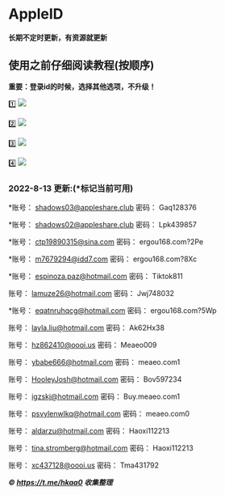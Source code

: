 # AppleID
**长期不定时更新，有资源就更新**

## 使用之前仔细阅读教程(按顺序)
**重要：登录id的时候，选择其他选项，不升级！**

1️⃣
![](https://suo.yt/nXxtAnm)

2️⃣
![](https://suo.yt/jYmfVqa)

3️⃣
![](https://suo.yt/FzLUd4R)

4️⃣
![](https://suo.yt/cbffnHN)


### 2022-8-13 更新:(*标记当前可用)

*账号：
shadows03@appleshare.club
密码：
Gaq128376
  
*账号：
shadows02@appleshare.club
密码：
Lpk439857

*账号：
ctp19890315@sina.com
密码：
ergou168.com?2Pe

*账号：
m7679294@idd7.com
密码：
ergou168.com?8Xc

*账号：
espinoza.paz@hotmail.com
密码：
Tiktok811

账号：
lamuze26@hotmail.com
密码：
Jwj748032

*账号：
eqatnruhqcg@hotmail.com
密码：
ergou168.com?5Wp

账号：
layla.liu@hotmail.com
密码：
Ak62Hx38

账号：
hz862410@oooi.us
密码：
Meaeo009

账号：
ybabe666@hotmail.com
密码：
meaeo.com1

账号：
HooleyJosh@hotmail.com
密码：
Bov597234

账号：
igzskj@hotmail.com
密码：
Buy.meaeo.com1

账号：
psvylenwlkq@hotmail.com
密码：
meaeo.com0

账号：
aldarzu@hotmail.com
密码：
Haoxi112213

账号：
tina.stromberg@hotmail.com
密码：
Haoxi112213

账号：
xc437128@oooi.us
密码：
Tma431792



***©️ https://t.me/hkaa0 收集整理***

